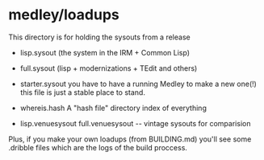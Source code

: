 # medley/loadups

This directory is for holding the sysouts from a release
* lisp.sysout    (the system in the IRM + Common Lisp)
* full.sysout    (lisp + modernizations + TEdit and others)
   
* starter.sysout you have to have a running Medley to make a new one(!)
  this file is just a stable place to stand.

* whereis.hash  A "hash file" directory index of everything

* lisp.venuesysout full.venuesysout -- vintage sysouts for comparision

Plus, if you make your own loadups (from BUILDING.md) you'll see some .dribble files which are the logs of the build proccess.

